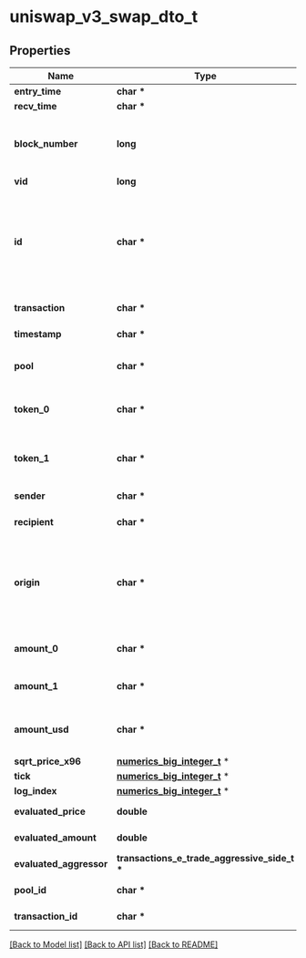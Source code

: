 # uniswap_v3_swap_dto_t

## Properties
Name | Type | Description | Notes
------------ | ------------- | ------------- | -------------
**entry_time** | **char \*** |  | [optional] 
**recv_time** | **char \*** |  | [optional] 
**block_number** | **long** | Number of block in which entity was recorded. | [optional] 
**vid** | **long** |  | [optional] 
**id** | **char \*** | Identifier, format: transaction hash + \&quot;#\&quot; + index in swaps Transaction array. | [optional] 
**transaction** | **char \*** | Pointer to transaction. | [optional] 
**timestamp** | **char \*** | Timestamp of transaction. | [optional] 
**pool** | **char \*** | Pool swap occured within. | [optional] 
**token_0** | **char \*** | Reference to token0 as stored in pair contract. | [optional] 
**token_1** | **char \*** | Reference to token1 as stored in pair contract. | [optional] 
**sender** | **char \*** | Sender of the swap. | [optional] 
**recipient** | **char \*** | Recipient of the swap. | [optional] 
**origin** | **char \*** | Transaction origin: the EOA (Externally Owned Account) that initiated the transaction | [optional] 
**amount_0** | **char \*** | Delta of token0 swapped. | [optional] 
**amount_1** | **char \*** | Delta of token1 swapped. | [optional] 
**amount_usd** | **char \*** | Derived amount of tokens sold in USD. | [optional] 
**sqrt_price_x96** | [**numerics_big_integer_t**](numerics_big_integer.md) \* |  | [optional] 
**tick** | [**numerics_big_integer_t**](numerics_big_integer.md) \* |  | [optional] 
**log_index** | [**numerics_big_integer_t**](numerics_big_integer.md) \* |  | [optional] 
**evaluated_price** | **double** |  | [optional] [readonly] 
**evaluated_amount** | **double** |  | [optional] [readonly] 
**evaluated_aggressor** | **transactions_e_trade_aggressive_side_t \*** |  | [optional] 
**pool_id** | **char \*** |  | [optional] [readonly] 
**transaction_id** | **char \*** |  | [optional] [readonly] 

[[Back to Model list]](../README.md#documentation-for-models) [[Back to API list]](../README.md#documentation-for-api-endpoints) [[Back to README]](../README.md)


